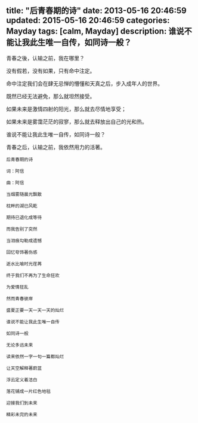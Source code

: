 title: "后青春期的诗"
date: 2013-05-16 20:46:59
updated: 2015-05-16 20:46:59
categories: Mayday
tags: [calm, Mayday]
description: 谁说不能让我此生唯一自传，如同诗一般？
---

青春之後，认输之前，我在哪里？

没有假若，没有如果，只有命中注定。

命中注定我们会在肆无忌惮的懵懂和天真之后，步入成年人的世界。

既然已经无法避免，那么就坦然接受。

如果未来是激情四射的阳光，那么就去尽情地享受；

如果未来是雾霭茫茫的寂寥，那么就去释放出自己的光和热。

谁说不能让我此生唯一自传，如同诗一般？

青春之后，认输之前，我依然用力的活著。

```
后青春期的诗

词：阿信

曲：阿信

当烟雾随晨光飘散 

枕畔的湖已风乾 

期待已退化成等待 

而我告别了突然 

当泪痕勾勒成遗憾 

回忆夸饰著伤感 

逝水比喻时光荏苒 

终于我们不再为了生命狂欢 

为爱情狂乱

然而青春彼岸 

盛夏正要一天一天一天的灿烂

谁说不能让我此生唯一自传 

如同诗一般 

无论多远未来 

读来依然一字一句一篇都灿烂 

让天空解释著蔚蓝 

浮云定义着洁白 

落花铺成一片红色地毯 

迎接我们到未来 

精彩未完的未来
```
